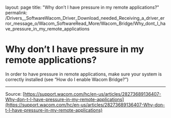layout: page
title: "Why don’t I have pressure in my remote applications?"
permalink: /Drivers__SoftwareWacom_Driver_Download_needed_Receiving_a_driver_error_message_o/Wacom_SoftwareRead_More/Wacom_Bridge/Why_dont_I_have_pressure_in_my_remote_applications

# Why don’t I have pressure in my remote applications?

In order to have pressure in remote applications, make sure your system is correctly installed (see “How do I enable Wacom Bridge?”)

---
Source: [https://support.wacom.com/hc/en-us/articles/28273689136407-Why-don-t-I-have-pressure-in-my-remote-applications](https://support.wacom.com/hc/en-us/articles/28273689136407-Why-don-t-I-have-pressure-in-my-remote-applications)

